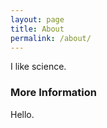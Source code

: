```yaml
---
layout: page
title: About
permalink: /about/
---
```


I like science.

### More Information

Hello.



